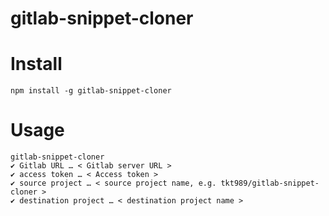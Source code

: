 gitlab-snippet-cloner
===

# Install

```shell
npm install -g gitlab-snippet-cloner
```

# Usage

```
gitlab-snippet-cloner
✔ Gitlab URL … < Gitlab server URL >
✔ access token … < Access token >
✔ source project … < source project name, e.g. tkt989/gitlab-snippet-cloner >
✔ destination project … < destination project name >
```
